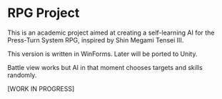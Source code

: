 # RPG Project
 This is an academic project aimed at creating a self-learning AI for the Press-Turn System RPG, inspired by Shin Megami Tensei III.
 
 This version is written in WinForms. Later will be ported to Unity.
 
 Battle view works but AI in that moment chooses targets and skills randomly.

 [WORK IN PROGRESS]
